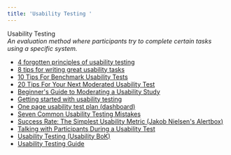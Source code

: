 ```yaml
---
title: 'Usability Testing '
---
```


Usability Testing  
_An evaluation method where participants try to complete certain tasks using a specific system._

*   [4 forgotten principles of usability testing](https://medium.freecodecamp.com/4-forgotten-principles-of-usability-testing-29751df38bc1#.cupe3xltl)  
*   [8 tips for writing great usability tasks](https://blog.maze.design/write-great-usability-tasks/)  
*   [10 Tips For Benchmark Usability Tests](http://www.measuringu.com/blog/benchmark-tips.com)  
*   [20 Tips For Your Next Moderated Usability Test](http://www.measuringu.com/blog/20-usability-tips.php)  
*   [Beginner's Guide to Moderating a Usability Study](http://www.ok-cancel.com/archives/article/2005/06/beginners-guide-to-moderating-a-usability-study.html)  
*   [Getting started with usability testing](https://blog.optimalworkshop.com/getting-started-with-usability-testing)  
*   [One page usability test plan (dashboard)](https://medium.com/@userfocus/the-1-page-usability-test-plan-dbc8c3d7fb54#.viosd3nte)
*   [Seven Common Usability Testing Mistakes](http://www.uie.com/articles/usability_testing_mistakes/)  
*   [Success Rate: The Simplest Usability Metric (Jakob Nielsen's Alertbox)](http://www.useit.com/alertbox/20010218.html)  
*   [Talking with Participants During a Usability Test](https://www.nngroup.com/articles/talking-to-users/)  
*   [Usability Testing (Usability BoK)](http://www.usabilitybok.org/usability-testing)  
*   [Usability Testing Guide](https://boxesandarrows.com/usability-testing-guide/) 
